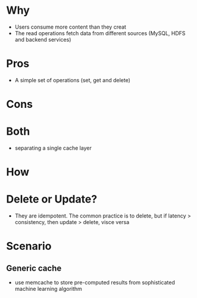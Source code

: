# Why
- Users consume more content than they creat
- The read operations fetch data from different sources (MySQL, HDFS and backend services)

# Pros
- A simple set of operations (set, get and delete)

# Cons

# Both
- separating a single cache layer

# How


# Delete or Update?
- They are idempotent. The common practice is to delete, but if latency > consistency, then update > delete, visce versa

# Scenario
## Generic cache
- use memcache to store pre-computed results from sophisticated machine learning algorithm


